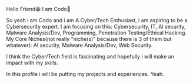 Hello Friend😀
I am Codo👾

So yeah i am Codo and i am A Cyber/Tech Enthusiast, i am aspiring to be a Cybersecurity expert.
I am focusing on this: Cybersecurity, IT, AI security, Malware Analysis/Dev, Programming, Penetration Testing/Ethical Hacking.
My Core Niches(not really "niche(s)" because there is 3 of them but whatever): AI security, Malware Analysis/Dev, Web Security.

I think the Cyber/Tech field is fascinating and hopefully i will make an impact with my skills. 

In this profile i will be putting my projects and experiences. Yeah.

